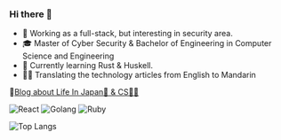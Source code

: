 ### Hi there 👋

- 🧐 Working as a full-stack, but interesting in security area.
- 🎓 Master of Cyber Security & Bachelor of Engineering in Computer Science and Engineering
- 🌱 Currently learning Rust & Huskell.
- ✍🏻 Translating the technology articles from English to Mandarin

📔[Blog about Life In Japan🗼 & CS👨‍💻](https://www.notion.so/jjjjackson/Jackson-s-blog-0699bf13a0964ef4bd37e6692a2d67ec)

![React](https://img.shields.io/badge/-React-%23282C34?style=flat-square&logo=react)
![Golang](https://img.shields.io/badge/-Golang-76E1FE.svg?logo=go&style=flat-square)
![Ruby](https://img.shields.io/badge/-Ruby-CC342D.svg?logo=ruby&style=flat-square)

![Top Langs](https://github-readme-stats.vercel.app/api/top-langs/?username=jjjjackson&layout=compact&theme=graywhite&hide=php,html)


<!--
The porfile is created with [shields](https://codesandbox.io/s/icon-generator-shields-io-t8csp?fontsize=14&file=/src/main.js)
-->
